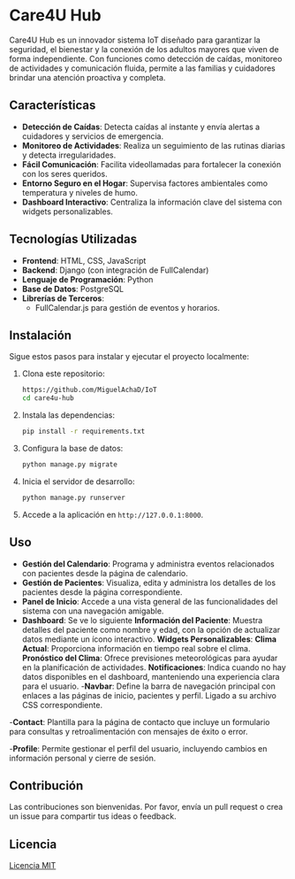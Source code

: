 # Care4U Hub

Care4U Hub es un innovador sistema IoT diseñado para garantizar la seguridad, el bienestar y la conexión de los adultos mayores que viven de forma independiente. Con funciones como detección de caídas, monitoreo de actividades y comunicación fluida, permite a las familias y cuidadores brindar una atención proactiva y completa.

## Características
- **Detección de Caídas**: Detecta caídas al instante y envía alertas a cuidadores y servicios de emergencia.
- **Monitoreo de Actividades**: Realiza un seguimiento de las rutinas diarias y detecta irregularidades.
- **Fácil Comunicación**: Facilita videollamadas para fortalecer la conexión con los seres queridos.
- **Entorno Seguro en el Hogar**: Supervisa factores ambientales como temperatura y niveles de humo.
- **Dashboard Interactivo**: Centraliza la información clave del sistema con widgets personalizables.
  
## Tecnologías Utilizadas
- **Frontend**: HTML, CSS, JavaScript
- **Backend**: Django (con integración de FullCalendar)
- **Lenguaje de Programación**: Python
- **Base de Datos**: PostgreSQL
- **Librerías de Terceros**: 
  - FullCalendar.js para gestión de eventos y horarios.

## Instalación
Sigue estos pasos para instalar y ejecutar el proyecto localmente:

1. Clona este repositorio:
   ```bash
   https://github.com/MiguelAchaD/IoT
   cd care4u-hub
   ```
2. Instala las dependencias:
   ```bash
   pip install -r requirements.txt
   ```
3. Configura la base de datos:
   ```bash
   python manage.py migrate
   ```
4. Inicia el servidor de desarrollo:
   ```bash
   python manage.py runserver
   ```
5. Accede a la aplicación en `http://127.0.0.1:8000`.

## Uso
- **Gestión del Calendario**: Programa y administra eventos relacionados con pacientes desde la página de calendario.
- **Gestión de Pacientes**: Visualiza, edita y administra los detalles de los pacientes desde la página correspondiente.
- **Panel de Inicio**: Accede a una vista general de las funcionalidades del sistema con una navegación amigable.
- **Dashboard**: Se ve lo siguiente
                **Información del Paciente**: Muestra detalles del paciente como nombre y edad, con la opción de actualizar datos mediante un ícono interactivo.
                **Widgets Personalizables**:
                  **Clima Actual**: Proporciona información en tiempo real sobre el clima.
                  **Pronóstico del Clima**: Ofrece previsiones meteorológicas para ayudar en la planificación de actividades.
                **Notificaciones**: Indica cuando no hay datos disponibles en el dashboard, manteniendo una experiencia clara para el usuario.
-**Navbar**: Define la barra de navegación principal con enlaces a las páginas de inicio, pacientes y perfil. Ligado a su archivo CSS correspondiente.

-**Contact**: Plantilla para la página de contacto que incluye un formulario para consultas y retroalimentación con mensajes de éxito o error.

-**Profile**: Permite gestionar el perfil del usuario, incluyendo cambios en información personal y cierre de sesión.

## Contribución
Las contribuciones son bienvenidas. Por favor, envía un pull request o crea un issue para compartir tus ideas o feedback.

## Licencia
[Licencia MIT](LICENSE)
